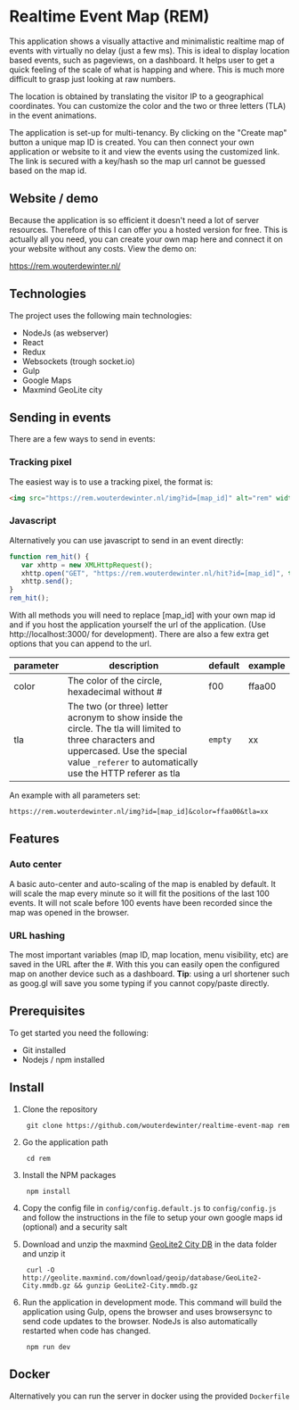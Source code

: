 # Realtime Event Map (REM)
This application shows a visually attactive and minimalistic realtime map of events with virtually no delay (just a few ms). This is ideal to display location based events, such as pageviews, on a dashboard. It helps user to get a quick feeling of the scale of what is happing and where. This is much more difficult to grasp just looking at raw numbers.

The location is obtained by translating the visitor IP to a geographical coordinates. You can customize the color and the two or three letters (TLA) in the event animations.

The application is set-up for multi-tenancy. By clicking on the "Create map" button a unique map ID is created. You can then connect your own application or website to it and view the events using the customized link. The link is secured with a key/hash so the map url cannot be guessed based on the map id.

## Website / demo
Because the application is so efficient it doesn't need a lot of server resources. Therefore of this I can offer you a hosted version for free.
This is actually all you need, you can create your own map here and connect it on your website without any costs. View the demo on:

https://rem.wouterdewinter.nl/
    
## Technologies
The project uses the following main technologies:

* NodeJs (as webserver)
* React
* Redux
* Websockets (trough socket.io)
* Gulp
* Google Maps
* Maxmind GeoLite city

## Sending in events
There are a few ways to send in events:

### Tracking pixel
The easiest way is to use a tracking pixel, the format is:

```html
<img src="https://rem.wouterdewinter.nl/img?id=[map_id]" alt="rem" width="1" height="1" />
```

### Javascript
Alternatively you can use javascript to send in an event directly:

```javascript
function rem_hit() {
   var xhttp = new XMLHttpRequest();
   xhttp.open("GET", "https://rem.wouterdewinter.nl/hit?id=[map_id]", true);
   xhttp.send();
}
rem_hit();
```

With all methods you will need to replace [map_id] with your own map id and if you host the application yourself the url of the application. (Use http://localhost:3000/ for development). There are also a few extra get options that you can append to the url.

parameter | description | default | example
--- | --- | --- | ---
color | The color of the circle, hexadecimal without # | f00 | ffaa00
tla | The two (or three) letter acronym to show inside the circle. The tla will limited to three characters and uppercased. Use the special value `_referer` to automatically use the HTTP referer as tla | `empty` | xx

An example with all parameters set:
    
    https://rem.wouterdewinter.nl/img?id=[map_id]&color=ffaa00&tla=xx

## Features

### Auto center
A basic auto-center and auto-scaling of the map is enabled by default. It will scale the map every minute so it will fit the positions of the last 100 events. It will not scale before 100 events have been recorded since the map was opened in the browser.

### URL hashing
The most important variables (map ID, map location, menu visibility, etc) are saved in the URL after the #. With this you can easily open the configured map on another device such as a dashboard. __Tip__: using a url shortener such as goog.gl will save you some typing if you cannot copy/paste directly. 

## Prerequisites
To get started you need the following:

* Git installed
* Nodejs / npm installed

## Install
1. Clone the repository

        git clone https://github.com/wouterdewinter/realtime-event-map rem

2. Go the application path
        
        cd rem

3. Install the NPM packages

        npm install

4. Copy the config file in `config/config.default.js` to `config/config.js` and follow the instructions in the file to setup your own google maps id (optional) and a security salt

5. Download and unzip the maxmind [GeoLite2 City DB](http://dev.maxmind.com/geoip/geoip2/geolite2/) in the data folder and unzip it

        curl -O http://geolite.maxmind.com/download/geoip/database/GeoLite2-City.mmdb.gz && gunzip GeoLite2-City.mmdb.gz

6. Run the application in development mode. This command will build the application using Gulp, opens the browser and uses browsersync to send code updates to the browser. NodeJs is also automatically restarted when code has changed.

        npm run dev

## Docker
Alternatively you can run the server in docker using the provided `Dockerfile`